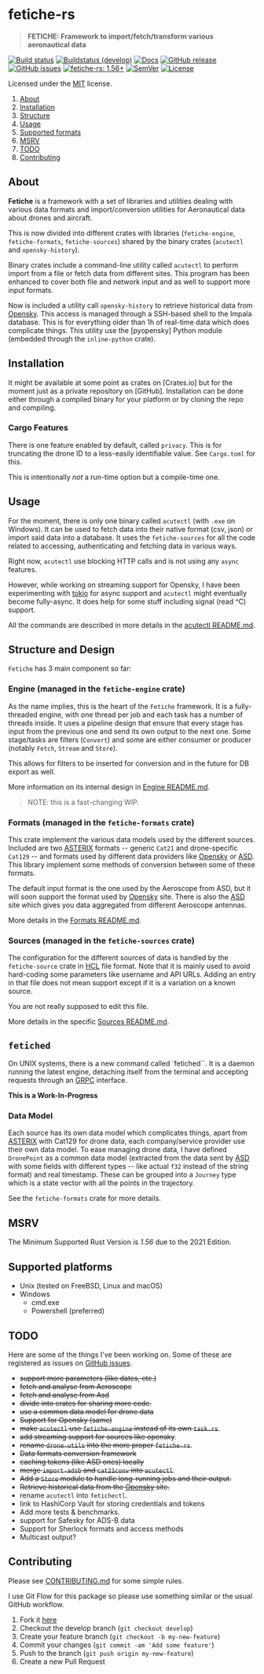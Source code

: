 <!-- omit in TOC -->

# fetiche-rs

> **FETICHE: Framework to import/fetch/transform various aeronautical data**

[![Build status](https://github.com/keltia/fetiche-rs/actions/workflows/rust.yml/badge.svg)](https://github.com/keltia/fetiche-rs/actions/workflows/rust.yml)
[![Buildstatus (develop)](https://github.com/keltia/fetiche-rs/actions/workflows/develop.yml/badge.svg)](https://github.com/keltia/fetiche-rs/actions/workflows/develop.yml)
[![Docs](https://img.shields.io/docsrs/dmarc-rs)](https://docs.rs/fetiche-rs)
[![GitHub release](https://img.shields.io/github/release/keltia/dmarc-rs.svg)](https://github.com/keltia/fetiche-rs/releases/)
[![GitHub issues](https://img.shields.io/github/issues/keltia/fetiche-rs.svg)](https://github.com/keltia/fetiche-rs/issues)
[![fetiche-rs: 1.56+]][Rust 1.56]
[![SemVer](https://img.shields.io/badge/semver-2.0.0-blue)](https://semver.org/spec/v2.0.0.html)
[![License](https://img.shields.io/crates/l/mit)](https://opensource.org/licenses/MIT)

Licensed under the [MIT](LICENSE) license.

1. [About](#about)
2. [Installation](#installation)
3. [Structure](#structure)
4. [Usage](#usage)
5. [Supported formats](#formats)
6. [MSRV](#msrv)
7. [TODO](#todo)
8. [Contributing](#contributing)

## About

**Fetiche** is a framework with a set of libraries and utilities dealing with various data formats and import/conversion
utilities for Aeronautical data about drones and aircraft.

This is now divided into different crates with libraries (`fetiche-engine`, `fetiche-formats`, `fetiche-sources`) shared
by the binary crates (`acutectl` and `opensky-history`).

Binary crates include a command-line utility called `acutectl` to perform import from a file or fetch data from
different sites. This program has been enhanced to cover both file and network input and as well to support more
input formats.

Now is included a utility call `opensky-history` to retrieve historical data from [Opensky]. This access is managed
through a SSH-based shell to the Impala database. This is for everything older than 1h of real-time data which does
complicate things. This utility use the [pyopensky] Python module (embedded through the `inline-python` crate).

## Installation

It might be available at some point as crates on [Crates.io]  but for the moment just as a private repository on
[GitHub]. Installation can be done either through a compiled binary for your platform or by cloning the repo and
compiling.

### Cargo Features

There is one feature enabled by default, called `privacy`. This is for truncating the drone ID to a less-easily
identifiable value. See `Cargo.toml` for this.

This is intentionally *not* a run-time option but a compile-time one.

## Usage

For the moment, there is only one binary called `acutectl` (with `.exe` on Windows). It can be used to fetch data into
their native format (csv, json) or import said data into a database.  It uses the `fetiche-sources` for all the code 
related to accessing, authenticating and fetching data in various ways.  

Right now, `acutectl` use blocking HTTP calls and is not using any
`async` features.

However, while working on streaming support for Opensky, I have been experimenting with [tokio] for async support and
`acutectl` might eventually become fully-async. It does help for some stuff including signal (read ^C) support.

All the commands are described in more details in the [acutectl README.md](acutectl/README.md).

## Structure and Design

`Fetiche` has 3 main component so far:

### Engine (managed in the `fetiche-engine` crate)

As the name implies, this is the heart of the `Fetiche` framework. It is a fully-threaded engine, with one thread per
job and each task has a number of threads inside. It uses a pipeline design that ensure that every stage has input from
the previous one and send its own output to the next one. Some stage/tasks are filters (`Convert`) and some are either
consumer or producer (notably `Fetch`, `Stream` and `Store`).

This allows for filters to be inserted for conversion and in the future for DB export as well.

More information on its internal design in [Engine README.md](engine/README.md).

> NOTE: this is a fast-changing WIP.

### Formats (managed in the `fetiche-formats` crate)

This crate implement the various data models used by the different sources. Included are two [ASTERIX] formats --
generic `Cat21` and drone-specific `Cat129` -- and formats used by different data providers like [Opensky] or [ASD].
This library implement some methods of conversion between some of these formats.

The default input format is the one used by the Aeroscope from ASD, but it will soon support the format used
by [Opensky] site. There is also the [ASD] site which gives you data aggregated from different Aeroscope antennas.

More details in the [Formats README.md](formats/README.md).

### Sources (managed in the `fetiche-sources` crate)

The configuration for the different sources of data is handled by the `fetiche-source` crate in [HCL] file
format. Note that it is mainly used to avoid hard-coding some parameters like username and API URLs. Adding an entry
in that file does not mean support except if it is a variation on a known source.

You are not really supposed to edit this file.

More details in the specific [Sources README.md](sources/README.md).

## `fetiched`

On UNIX systems, there is a new command called `fetiched``. It is a daemon running the latest engine, detaching itself
from the terminal and accepting requests through an [GRPC] interface.

**This is a Work-In-Progress**

### Data Model

Each source has its own data model which complicates things, apart from [ASTERIX] with Cat129 for drone data, each
company/service provider use their own data model. To ease managing drone data, I have defined `DronePoint` as a common
data model (extracted from the data sent by [ASD] with some fields with different types -- like actual `f32` instead of
the string format) and real timestamp. These can be grouped into a `Journey` type which is a state vector with all the
points in the trajectory.

See the `fetiche-formats`  crate for more details.

## MSRV

The Minimum Supported Rust Version is *1.56* due to the 2021 Edition.

## Supported platforms

* Unix (tested on FreeBSD, Linux and macOS)
* Windows
  * cmd.exe
  * Powershell (preferred)

## TODO

Here are some of the things I've been working on. Some of these are registered as issues on [GitHub issues].

- ~~support more parameters (like dates, etc.)~~
- ~~fetch and analyse from Aeroscope~~
- ~~fetch and analyse from Asd~~
- ~~divide into crates for sharing more code.~~
- ~~use a common data model for drone data~~
- ~~Support for Opensky (same)~~
- ~~make `acutectl` use `fetiche-engine` instead of its own `task.rs`~~.
- ~~add streaming support for sources like opensky~~.
- ~~rename `drone-utils` into the more proper `fetiche-rs`~~.
- ~~Data formats conversion framework~~
- ~~caching tokens (like ASD ones) locally~~
- ~~merge `import-adsb` and `cat21conv` into `acutectl`~~.
- ~~Add a `Store` module to handle long-running jobs and their output.~~
- ~~Retrieve historical data from the [Opensky] site.~~
- rename `acutectl` into `fetichectl`.
- link to HashiCorp Vault for storing credentials and tokens
- Add more tests & benchmarks.
- support for Safesky for ADS-B data
- Support for Sherlock formats and access methods
- Multicast output?

## Contributing

Please see [CONTRIBUTING.md](CONTRIBUTING.md) for some simple rules.

I use Git Flow for this package so please use something similar or the usual GitHub workflow.

1. Fork it [here](https://github.com/keltia/fetiche-rs/fork)
2. Checkout the develop branch (`git checkout develop`)
3. Create your feature branch (`git checkout -b my-new-feature`)
4. Commit your changes (`git commit -am 'Add some feature'`)
5. Push to the branch (`git push origin my-new-feature`)
6. Create a new Pull Request

[ASD]: https://eur.airspacedrone.com/

[ASTERIX]: https://www.eurocontrol.int/asterix/

[fetiche-rs: 1.56+]: https://img.shields.io/badge/Rust%20version-1.56%2B-lightgrey

[Mozilla]: https://mozilla.org/

[Opensky]: https://www.opensky-network.org/

[RUST]: https://www.rust-lang.org/

[Rust 1.56]: https://blog.rust-lang.org/2021/10/21/Rust-1.56.0.html

[Safesky]: https://safesky.app/

[HCL]: https://developer.hashicorp.com/terraform/language

[GitHub issues]: https://github.com/keltia/fetiche-rs/issues

[tokio]: https://crates.io/crates/tokio

[GRPC]: https://en.wikipedia.org/wiki/GRPC
